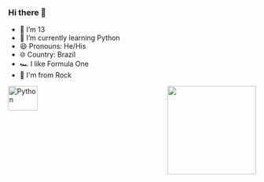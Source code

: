 ### Hi there 👋


- 🔭 I’m 13                                               
- 🌱 I’m currently learning Python
- 😄 Pronouns: He/His
- 🌐 Country: Brazil
- 🏎️ I like Formula One
- 🎵 I'm from Rock

<img align="right" height="180em" src="http://3.bp.blogspot.com/-STbskeERyy4/UiKF26E5uKI/AAAAAAAAN6s/5d-1GCaBL74/s1600/senna_1993_blog.jpg"/>

<img align="center" alt="Python" height="50" width="60" src="https://cdn.jsdelivr.net/gh/devicons/devicon/icons/python/python-original.svg" />
